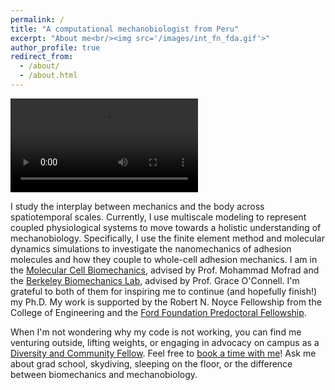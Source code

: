 ```yaml
---
permalink: /
title: "A computational mechanobiologist from Peru"
excerpt: "About me<br/><img src='/images/int_fn_fda.gif'>"
author_profile: true
redirect_from: 
  - /about/
  - /about.html
---
```


<video src = "{{ dredremontes.github.io }}/images/mim_summary.mp4" controls="controls" style="max-width: 720 px;"></video>

I study the interplay between mechanics and the body across spatiotemporal scales. Currently, I use multiscale modeling to represent coupled physiological systems to move towards a holistic understanding of mechanobiology. Specifically, I use the finite element method and molecular dynamics simulations to investigate the nanomechanics of adhesion molecules and how they couple to whole-cell adhesion mechanics. I am in the [Molecular Cell Biomechanics](https://biomechanics.berkeley.edu), advised by Prof. Mohammad Mofrad and the [Berkeley Biomechanics Lab](https://oconnell.berkeley.edu), advised by Prof. Grace O'Connell. I'm grateful to both of them for inspiring me to continue (and hopefully finish!) my Ph.D. My work is supported by the Robert N. Noyce Fellowship from the College of Engineering and the [Ford Foundation Predoctoral Fellowship](https://sites.nationalacademies.org/PGA/FordFellowships/PGA_171962).

When I'm not wondering why my code is not working, you can find me venturing outside, lifting weights, or engaging in advocacy on campus as a [Diversity and Community Fellow](https://grad.berkeley.edu/graduate-diversity/contact-ogd/diversity-and-community-fellows/). Feel free to [book a time with me](https://calendar.google.com/calendar/u/0/selfsched?sstoken=UUVMdFFqWTlZNmx0fGRlZmF1bHR8M2JmZDhjNTdmNjI4MTg4ZjU4N2UxNjQ2YzY4YjU1ZTU)! Ask me about grad school, skydiving, sleeping on the floor, or the difference between biomechanics and mechanobiology. 